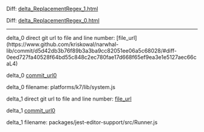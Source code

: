 Diff: [delta_ReplacementRegex_1.html](./delta_ReplacementRegex_1.html)

Diff: [delta_ReplacementRegex_0.html](./delta_ReplacementRegex_0.html)

<hr>
delta_0 direct git url to file and line number: [file_url](https://www.github.com/kriskowal/narwhal-lib/commit/d5d42db3b76f89b3a3ba9cc82051ee06a5c68028/#diff-0eed727fa40528f64bd55c848c2ec780fae17d668f65ef9ea3e1e5127aec66caL4)

delta_0 [commit_url0](https://www.github.com/kriskowal/narwhal-lib/commit/d5d42db3b76f89b3a3ba9cc82051ee06a5c68028)

delta_0 filename: platforms/k7/lib/system.js



delta_1 direct git url to file and line number: [file_url](https://www.github.com/facebook/jest/commit/9667765b58cdceeeaf652de18db326cd95104e44/#diff-440239d8238c97f947ac53ed3cb2dd4b66d2b97c6f7e33709b4f223fb5825995L80)

delta_1 [commit_url0](https://www.github.com/facebook/jest/commit/9667765b58cdceeeaf652de18db326cd95104e44)

delta_1 filename: packages/jest-editor-support/src/Runner.js



